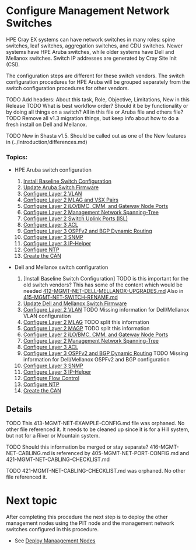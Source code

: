 # Configure Management Network Switches

HPE Cray EX systems can have network switches in many roles: spine switches, leaf switches, aggregation switches, and CDU switches.
Newer systems have HPE Aruba switches, while older systems have Dell and Mellanox switches.  Switch IP addresses are generated by Cray Site Init (CSI).

The configuration steps are different for these switch vendors.  The switch configuration procedures for HPE Aruba will be grouped separately from the switch configuration procedures for other vendors.

TODO Add headers: About this task, Role, Objective, Limitations, New in this Release
TODO What is best workflow order?  Should it be by functionality or by doing all things on a switch?  All in this file or Aruba file and others file?
TODO Remove all v1.3 migration things, but keep info about how to do a fresh install on Dell and Mellanox.

TODO New in Shasta v1.5. Should be called out as one of the New features in (../introduction/differences.md)

### Topics:

   * HPE Aruba switch configuration
      1. [Install Baseline Switch Configuration](402-MGMT-NET-BASE-CONFIG.md)
      1. [Update Aruba Switch Firmware](409-MGMT-NET-FIRMWARE-UPDATE.md)
      1. [Configure Layer 2 VLAN](403-MGMT-NET-VLAN-CONFIG.md)
      1. [Configure Layer 2 MLAG and VSX Pairs](404-MGMT-NET-MLAG-CONFIG.md)
      1. [Configure Layer 2 iLO/BMC, CMM, and Gateway Node Ports](405-MGMT-NET-PORT-CONFIG.md)
      1. [Configure Layer 2 Management Network Spanning-Tree](419-MGMT-NET-STP.md)
      1. [Configure Layer 2 Switch Uplink Ports (ISL)](410-MGMT-NET-UPLINK-CONFIG.md)
      1. [Configure Layer 3 ACL](406-MGMT-NET-ACL-CONFIG.md)
      1. [Configure Layer 3 OSPFv2 and BGP Dynamic Routing](411-MGMT-NET-LAYER3-CONFIG.md)
      1. [Configure Layer 3 SNMP](407-MGMT-NET-SNMP-CONFIG.md)
      1. [Configure Layer 3 IP-Helper](418-MGMT-NET-IP-HELPER.md)
      1. [Configure NTP](414-MGMT-NET-NTP-CONFIG.md)
      1. [Create the CAN](408-MGMT-NET-CAN-CONFIG.md)

   * Dell and Mellanox switch configuration
      1. [Install Baseline Switch Configuration] TODO is this important for the old switch vendors? This has some of the content  which would be needed [412-MGMT-NET-DELL-MELLANOX-UPGRADES.md](412-MGMT-NET-DELL-MELLANOX-UPGRADES.md)  Also in [415-MGMT-NET-SWITCH-RENAME.md](415-MGMT-NET-SWITCH-RENAME.md)
      1. [Update Dell and Mellanox Switch Firmware](409-MGMT-NET-FIRMWARE-UPDATE.md)
      1. [Configure Layer 2 VLAN](403-MGMT-NET-VLAN-CONFIG.md) TODO Missing information for Dell/Mellanox VLAN configuration
      1. [Configure Layer 2 MLAG](412-MGMT-NET-DELL-MELLANOX-UPGRADES.md) TODO split this information
      1. [Configure Layer 2 MAGP](412-MGMT-NET-DELL-MELLANOX-UPGRADES.md) TODO split this information
      1. [Configure Layer 2 iLO/BMC, CMM, and Gateway Node Ports](405-MGMT-NET-PORT-CONFIG.md)
      1. [Configure Layer 2 Management Network Spanning-Tree](419-MGMT-NET-STP.md)
      1. [Configure Layer 3 ACL](406-MGMT-NET-ACL-CONFIG.md)
      1. [Configure Layer 3 OSPFv2 and BGP Dynamic Routing](411-MGMT-NET-LAYER3-CONFIG.md) TODO Missing information for Dell/Mellanox OSPFv2 and BGP configuration
      1. [Configure Layer 3 SNMP](407-MGMT-NET-SNMP-CONFIG.md)
      1. [Configure Layer 3 IP-Helper](418-MGMT-NET-IP-HELPER.md)
      1. [Configure Flow Control](417-MGMT-NET-FLOW-CONTROL.md)
      1. [Configure NTP](414-MGMT-NET-NTP-CONFIG.md)
      1. [Create the CAN](408-MGMT-NET-CAN-CONFIG.md)


## Details

TODO This 413-MGMT-NET-EXAMPLE-CONFIG.md file was orphaned.  No other file referenced it.  It needs to be cleaned up since it is for a Hill system, but not for a River or Mountain system.

TODO Should this information be merged or stay separate?  416-MGMT-NET-CABLING.md is referenced by 405-MGMT-NET-PORT-CONFIG.md and 421-MGMT-NET-CABLING-CHECKLIST.md

TODO 421-MGMT-NET-CABLING-CHECKLIST.md was orphaned.  No other file referenced it.

<a name="next-topic"></a>
# Next topic

   After completing this procedure the next step is to deploy the other management nodes using the PIT node and the management network switches configured in this procedure.

   * See [Deploy Manaagement Nodes](index.md#deploy_management_nodes)

